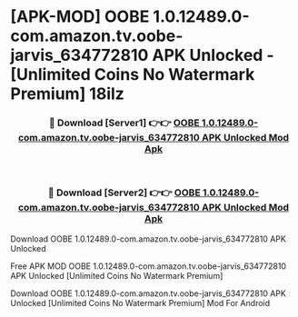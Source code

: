 # [APK-MOD] OOBE 1.0.12489.0-com.amazon.tv.oobe-jarvis_634772810 APK Unlocked - [Unlimited Coins No Watermark Premium] 18ilz



<div align="center">
<h3>🔴 Download [Server1] 👉👉 <a href="https://momento.my/?title=OOBE_1.0.12489.0-com.amazon.tv.oobe-jarvis_634772810_APK_Unlocked">OOBE 1.0.12489.0-com.amazon.tv.oobe-jarvis_634772810 APK Unlocked Mod Apk</a></h3><br>

<h3>🔴 Download [Server2] 👉👉 <a href="https://momento.my/?title=OOBE_1.0.12489.0-com.amazon.tv.oobe-jarvis_634772810_APK_Unlocked">OOBE 1.0.12489.0-com.amazon.tv.oobe-jarvis_634772810 APK Unlocked Mod Apk</a></h3>
</div>



Download OOBE 1.0.12489.0-com.amazon.tv.oobe-jarvis_634772810 APK Unlocked 

Free APK MOD OOBE 1.0.12489.0-com.amazon.tv.oobe-jarvis_634772810 APK Unlocked [Unlimited Coins No Watermark Premium]

Download OOBE 1.0.12489.0-com.amazon.tv.oobe-jarvis_634772810 APK Unlocked [Unlimited Coins No Watermark Premium] Mod For Android
